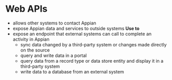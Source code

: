 # Web APIs
- allows other systems to contact Appian
- expose Appian data and services to outside systems
**Use to**
- expose an endpoint that external systems can call to complete an activity in Appian
    - sync data changed by a third-party system or changes made directly on the source
    - query and write data in a portal
    - query data from a record type or data store entity and display it in a third-party system
    - write data to a database from an external system
